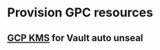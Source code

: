 # Provision GPC resources

## [GCP KMS](https://cloud.google.com/security-key-management) for Vault auto unseal
